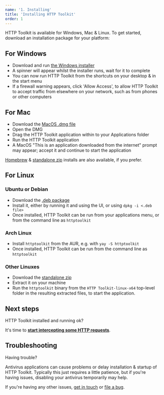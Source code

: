 ```yaml
---
name: '1. Installing'
title: 'Installing HTTP Toolkit'
order: 1
---
```


HTTP Toolkit is available for Windows, Mac & Linux. To get started, download an installation package for your platform:

## For Windows

- Download and run [the Windows installer](/download/win-exe)
- A spinner will appear whilst the installer runs, wait for it to complete
- You can now run HTTP Toolkit from the shortcuts on your desktop & in the start menu
- If a firewall warning appears, click 'Allow Access', to allow HTTP Toolkit to accept traffic from elsewhere on your network, such as from phones or other computers

## For Mac

- Download the [MacOS .dmg file](/download/osx-dmg)
- Open the DMG
- Drag the HTTP Toolkit application within to your Applications folder
- Run the HTTP Toolkit application
- A MacOS "This is an application downloaded from the internet" prompt may appear;
  accept it and continue to start the application

[Homebrew](/download/osx-homebrew) & [standalone zip](/download/osx-standalone) installs are also available, if you prefer.

## For Linux

### Ubuntu or Debian
- Download the [.deb package](/download/linux-deb)
- Install it, either by running it and using the UI, or using `dpkg -i <.deb file>`
- Once installed, HTTP Toolkit can be run from your applications menu, or from the command line as `httptoolkit`

### Arch Linux
- Install `httptoolkit` from the AUR, e.g. with `yay -S httptoolkit`
- Once installed, HTTP Toolkit can be run from the command line as `httptoolkit`

### Other Linuxes
- Download the [standalone zip](/download/linux-standalone)
- Extract it on your machine
- Run the `httptoolkit` binary from the `HTTP Toolkit-linux-x64` top-level folder in the resulting extracted files, to start the application.

## Next steps

HTTP Toolkit installed and running ok?

It's time to **[start intercepting some HTTP requests](/docs/getting-started/intercepting/)**.

## Troubleshooting

Having trouble?

Antivirus applications can cause problems or delay installation & startup of HTTP Toolkit. Typically this just requires a little patience, but if you're having issues, disabling your antivirus temporarily may help.

If you're having any other issues, [get in touch](/contact) or [file a bug](https://github.com/httptoolkit/feedback/issues/new).